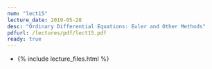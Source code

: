 ```yaml
---
num: "lect15"
lecture_date: 2019-05-28
desc: "Ordinary Differential Equations: Euler and Other Methods"
pdfurl: /lectures/pdf/lect15.pdf
ready: true
---
```


* {% include lecture_files.html %}
<!---
<a href="{{page.pdfurl | relative_url }}" data-ajax="false">Slides PDF</a>
--->

